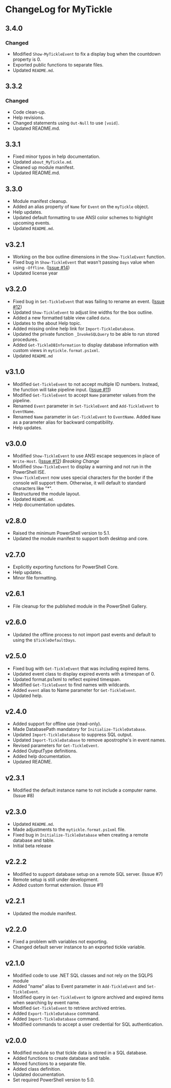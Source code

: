 # ChangeLog for MyTickle

## 3.4.0

### Changed

- Modified `Show-MyTickleEvent` to fix a display bug when the countdown property is 0.
- Exported public functions to separate files.
- Updated `README.md`.

## 3.3.2

### Changed

- Code clean-up.
- Help revisions.
- Changed statements using `Out-Null` to use `[void]`.
- Updated README.md.

## 3.3.1

- Fixed minor typos in help documentation.
- Updated `about_MyTickle.md`.
- Cleaned up module manifest.
- Updated README.md.

## 3.3.0

- Module manifest cleanup.
- Added an alias property of `Name` for `Event` on the `myTickle` object.
- Help updates.
- Updated default formatting to use ANSI color schemes to highlight upcoming events.
- Updated `README.md`.

## v3.2.1

- Working on the box outline dimensions in the `Show-TickleEvent` function.
- Fixed bug in `Show-TickleEvent` that wasn't passing `Days` value when using `-Offline`. ([Issue #14](https://github.com/jdhitsolutions/myTickle/issues/14))
- Updated license year

## v3.2.0

- Fixed bug in `Set-TickleEvent` that was failing to rename an event. ([Issue #12](https://github.com/jdhitsolutions/myTickle/issues/12))
- Updated `Show-TickleEvent` to adjust line widths for the box outline.
- Added a new formatted table view called `date`.
- Updates to the about Help topic.
- Added missing online help link for `Import-TickleDatabase`.
- Updated the private function `_InvokeSQLQuery` to be able to run stored procedures.
- Added `Get-TickleDBInformation` to display database information with custom views in `mytickle.format.ps1xml`.
- Updated `README.md`

## v3.1.0

- Modified `Get-TickleEvent` to not accept multiple ID numbers. Instead, the function will take pipeline input. ([Issue #11](https://github.com/jdhitsolutions/myTickle/issues/11))
- Modified `Get-TickleEvent` to accept `Name` parameter values from the pipeline.
- Renamed `Event` parameter in `Set-TickleEvent` and `Add-TickleEvent` to `EventName`.
- Renamed `Name` parameter in `Get-TickleEvent` to `EventName`. Added `Name` as a parameter alias for backward compatibility.
- Help updates.

## v3.0.0

- Modified `Show-TickleEvent` to use ANSI escape sequences in place of `Write-Host`. ([Issue #12](https://github.com/jdhitsolutions/myTickle/issues/12)) *Breaking Change*
- Modified `Show-TickleEvent` to display a warning and not run in the PowerShell ISE.
- `Show-TickleEvent` now uses special characters for the border if the console will support them. Otherwise, it will default to standard characters like "*".
- Restructured the module layout.
- Updated `README.md`.
- Help documentation updates.

## v2.8.0

- Raised the minimum PowerShell version to 5.1.
- Updated the module manifest to support both desktop and core.

## v2.7.0

- Explicitly exporting functions for PowerShell Core.
- Help updates.
- Minor file formatting.

## v2.6.1

- File cleanup for the published module in the PowerShell Gallery.

## v2.6.0

- Updated the offline process to not import past events and default to using the `$TickleDefaultDays`.

## v2.5.0

- Fixed bug with `Get-TickleEvent` that was including expired items.
- Updated event class to display expired events with a timespan of 0.
- Updated format.ps1xml to reflect expired timespan.
- Modified `Get-TickleEvent` to find names with wildcards.
- Added `event` alias to Name parameter for `Get-TickleEvent`.
- Updated help.

## v2.4.0

- Added support for offline use (read-only).
- Made DatabasePath mandatory for `Initialize-TickleDatabase`.
- Updated `Import-TickleDatabase` to suppress SQL output.
- Updated `Import-TickleDatabase` to remove apostrophe's in event names.
- Revised parameters for `Get-TickleEvent`.
- Added OutputType definitions.
- Added help documentation.
- Updated README.

## v2.3.1

- Modified the default instance name to not include a computer name. (Issue #8)

## v2.3.0

- Updated `README.md`.
- Made adjustments to the `mytickle.format.ps1xml` file.
- Fixed bug in `Initialize-TickleDatabase` when creating a remote database and table.
- Initial beta release

## v2.2.2

- Modified to support database setup on a remote SQL server. (Issue #7)
- Remote setup is still under development.
- Added custom format extension. (Issue #1)

## v2.2.1

- Updated the module manifest.

## v2.2.0

- Fixed a problem with variables not exporting.
- Changed default server instance to an exported tickle variable.

## v2.1.0

- Modified code to use .NET SQL classes and not rely on the SQLPS module
- Added "name" alias to Event parameter in `Add-TickleEvent` and `Set-TickleEvent`.
- Modified query in `Get-TickleEvent` to ignore archived and expired items when searching by event name.
- Modified `Get-TickleEvent` to retrieve archived entries.
- Added `Export-TickleDatabase` command.
- Added `Import-TickleDatabase` command.
- Modified commands to accept a user credential for SQL authentication.

## v2.0.0

- Modified module so that tickle data is stored in a SQL database.
- Added functions to create database and table.
- Moved functions to a separate file.
- Added class definition.
- Updated documentation.
- Set required PowerShell version to 5.0.

